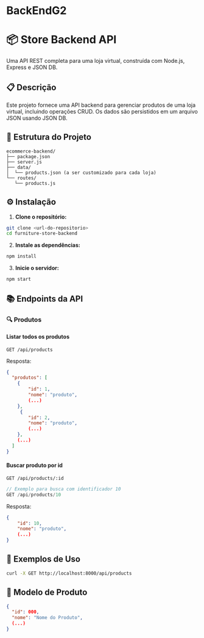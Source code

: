 # BackEndG2

# 📦 Store Backend API

Uma API REST completa para uma loja virtual, construída com Node.js, Express e JSON DB.

## 📋 Descrição

Este projeto fornece uma API backend para gerenciar produtos de uma loja virtual, incluindo operações CRUD. Os dados são persistidos em um arquivo JSON usando JSON DB.


## 📁 Estrutura do Projeto

```
ecommerce-backend/
├── package.json
├── server.js
├── data/
│  └── products.json (a ser customizado para cada loja)
└── routes/
   └── products.js
```

## ⚙️ Instalação

1. **Clone o repositório:**
```bash
git clone <url-do-repositorio>
cd furniture-store-backend
```

2. **Instale as dependências:**
```bash
npm install
```

3. **Inicie o servidor:**
```bash
npm start
```
## 📚 Endpoints da API

### 🔍 Produtos

#### Listar todos os produtos

```http
GET /api/products
```

Resposta:
```json
{
  "produtos": [
    {
        "id": 1,
        "nome": "produto",
        (...)
    },
     {
        "id": 2,
        "nome": "produto",
        (...)
    },
    (...)
  ]
}
```

#### Buscar produto por id

```http
GET /api/products/:id
```

```javascript
// Exemplo para busca com identificador 10
GET /api/products/10
```

Resposta:
```json
{ 
    "id": 10,
    "nome": "produto",
    (...)
}
```


## 📝 Exemplos de Uso
```bash
curl -X GET http://localhost:8000/api/products
```


## 🎯 Modelo de Produto
```json
{
  "id": 000,
  "nome": "Nome do Produto",
  (...)
}
```
